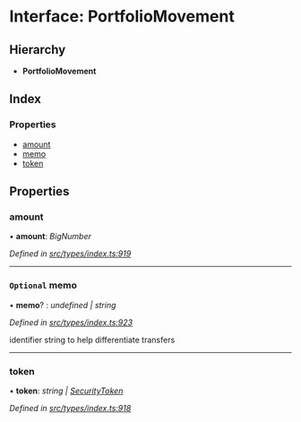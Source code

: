 # Interface: PortfolioMovement

## Hierarchy

* **PortfolioMovement**

## Index

### Properties

* [amount](portfoliomovement.md#amount)
* [memo](portfoliomovement.md#optional-memo)
* [token](portfoliomovement.md#token)

## Properties

###  amount

• **amount**: *BigNumber*

*Defined in [src/types/index.ts:919](https://github.com/PolymathNetwork/polymesh-sdk/blob/7362b318/src/types/index.ts#L919)*

___

### `Optional` memo

• **memo**? : *undefined | string*

*Defined in [src/types/index.ts:923](https://github.com/PolymathNetwork/polymesh-sdk/blob/7362b318/src/types/index.ts#L923)*

identifier string to help differentiate transfers

___

###  token

• **token**: *string | [SecurityToken](../classes/securitytoken.md)*

*Defined in [src/types/index.ts:918](https://github.com/PolymathNetwork/polymesh-sdk/blob/7362b318/src/types/index.ts#L918)*
